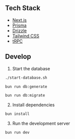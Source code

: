## Tech Stack

- [Next.js](https://nextjs.org)
- [Prisma](https://prisma.io)
- [Drizzle](https://orm.drizzle.team)
- [Tailwind CSS](https://tailwindcss.com)
- [tRPC](https://trpc.io)

## Develop

1. Start the database

```bash
./start-database.sh

bun run db:generate

bun run db:migrate
```

2. Install dependencies

```bash
bun install
```

3. Run the development server

```bash
bun run dev
```

